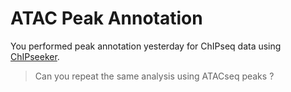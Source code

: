# ATAC Peak Annotation

You performed peak annotation yesterday for ChIPseq data using [ChIPseeker](http://www.bioconductor.org/packages/release/bioc/vignettes/ChIPseeker/inst/doc/ChIPseeker.html).

> Can you repeat the same analysis using ATACseq peaks ?
